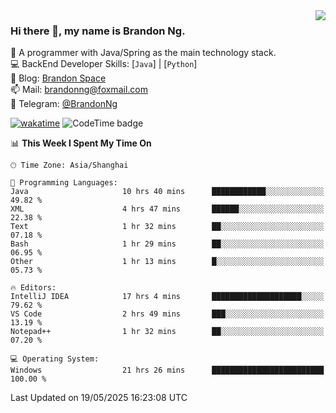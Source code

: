 <img  align="right" src="https://github-readme-stats-brandon0824.vercel.app/api/top-langs/?username=brandon0824&layout=compact">

### Hi there 👋, my name is Brandon Ng.

🌱 A programmer with Java/Spring as the main technology stack.  
💻 BackEnd Developer Skills: [`Java`] | [`Python`]  
📝 Blog: [Brandon Space](https://blog.brandonng.cc)  
📫 Mail: brandonng@foxmail.com  
📰 Telegram: [@BrandonNg](https://t.me/BrandonNg24)  

[![wakatime](https://wakatime.com/badge/user/940cafbf-f9d5-4b24-9a07-19bb072f52bb.svg)](https://wakatime.com/@940cafbf-f9d5-4b24-9a07-19bb072f52bb)
![CodeTime badge](https://img.shields.io/endpoint?style=flat-square&url=https%3A%2F%2Fapi.codetime.dev%2Fshield%3Fid%3D128%26project%3D%26in%3D604800000)

<!--START_SECTION:waka-->
📊 **This Week I Spent My Time On** 

```text
🕑︎ Time Zone: Asia/Shanghai

💬 Programming Languages: 
Java                     10 hrs 40 mins      ████████████░░░░░░░░░░░░░   49.82 % 
XML                      4 hrs 47 mins       ██████░░░░░░░░░░░░░░░░░░░   22.38 % 
Text                     1 hr 32 mins        ██░░░░░░░░░░░░░░░░░░░░░░░   07.18 % 
Bash                     1 hr 29 mins        ██░░░░░░░░░░░░░░░░░░░░░░░   06.95 % 
Other                    1 hr 13 mins        █░░░░░░░░░░░░░░░░░░░░░░░░   05.73 % 

🔥 Editors: 
IntelliJ IDEA            17 hrs 4 mins       ████████████████████░░░░░   79.62 % 
VS Code                  2 hrs 49 mins       ███░░░░░░░░░░░░░░░░░░░░░░   13.19 % 
Notepad++                1 hr 32 mins        ██░░░░░░░░░░░░░░░░░░░░░░░   07.20 % 

💻 Operating System: 
Windows                  21 hrs 26 mins      █████████████████████████   100.00 % 
```


 Last Updated on 19/05/2025 16:23:08 UTC
<!--END_SECTION:waka-->
